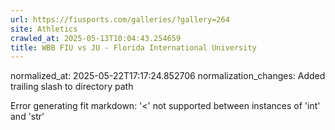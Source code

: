 ```yaml
---
url: https://fiusports.com/galleries/?gallery=264
site: Athletics
crawled_at: 2025-05-13T10:04:43.254659
title: WBB FIU vs JU - Florida International University
---
```

normalized_at: 2025-05-22T17:17:24.852706
normalization_changes: Added trailing slash to directory path

Error generating fit markdown: '<' not supported between instances of 'int' and 'str'
